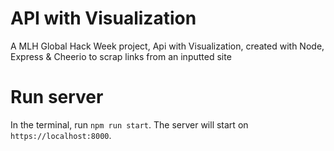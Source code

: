 # API with Visualization

A MLH Global Hack Week project, Api with Visualization, created with Node, Express & Cheerio to scrap links from an inputted site

# Run server

In the terminal, run `npm run start`. The server will start on `https://localhost:8000`.
